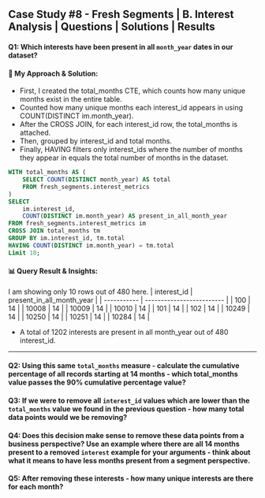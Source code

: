 ## Case Study #8 - Fresh Segments | B. Interest Analysis | Questions | Solutions | Results

#### Q1: Which interests have been present in all `month_year` dates in our dataset?
#### 🧠 My Approach & Solution:
- First, I created the total_months CTE, which counts how many unique months exist in the entire table.
- Counted how many unique months each interest_id appears in using COUNT(DISTINCT im.month_year).
- After the CROSS JOIN, for each interest_id row, the total_months is attached.
- Then, grouped by interest_id and total months.
- Finally, HAVING filters only interest_ids where the number of months they appear in equals the total number of months in the dataset.
  
````sql
WITH total_months AS (
    SELECT COUNT(DISTINCT month_year) AS total
    FROM fresh_segments.interest_metrics
)
SELECT 
    im.interest_id,
    COUNT(DISTINCT im.month_year) AS present_in_all_month_year
FROM fresh_segments.interest_metrics im
CROSS JOIN total_months tm
GROUP BY im.interest_id, tm.total
HAVING COUNT(DISTINCT im.month_year) = tm.total
Limit 10;
  ````

#### 📊 Query Result & Insights:
I am showing only 10 rows out of 480 here.
| interest_id | present_in_all_month_year |
| ----------- | ------------------------- |
| 100         | 14                        |
| 10008       | 14                        |
| 10009       | 14                        |
| 10010       | 14                        |
| 101         | 14                        |
| 102         | 14                        |
| 10249       | 14                        |
| 10250       | 14                        |
| 10251       | 14                        |
| 10284       | 14                        |

- A total of 1202 interests are present in all month_year out of 480 interest_id.

---
#### Q2: Using this same `total_months` measure - calculate the cumulative percentage of all records starting at 14 months - which total_months value passes the 90% cumulative percentage value?
#### Q3: If we were to remove all `interest_id` values which are lower than the `total_months` value we found in the previous question - how many total data points would we be removing?
#### Q4: Does this decision make sense to remove these data points from a business perspective? Use an example where there are all 14 months present to a removed `interest` example for your arguments - think about what it means to have less months present from a segment perspective.
#### Q5: After removing these interests - how many unique interests are there for each month?
